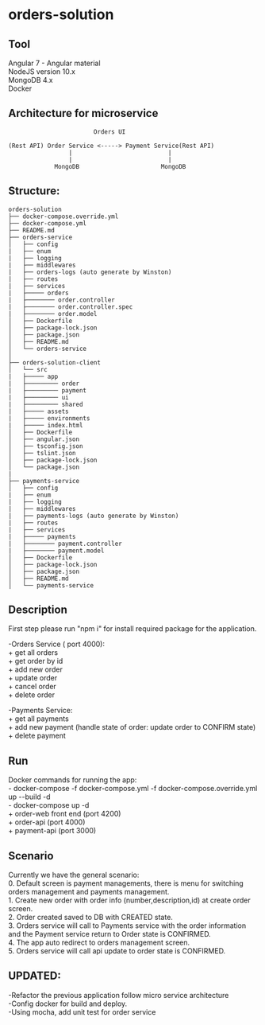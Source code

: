 # orders-solution 

## Tool
Angular 7 - Angular material <br/>
NodeJS version 10.x  <br/>
MongoDB 4.x <br/>
Docker <br/>

## Architecture for microservice

                            Orders UI
                                           
    (Rest API) Order Service <-----> Payment Service(Rest API) 
                     |                           |
                     |                           |
                 MongoDB                       MongoDB
## Structure:

    orders-solution
    ├── docker-compose.override.yml
    ├── docker-compose.yml
    ├── README.md
    ├── orders-service       
    │   ├── config
    |   ├── enum
    |   ├── logging
    |   ├── middlewares
    |   ├── orders-logs (auto generate by Winston)
    |   ├── routes
    |   ├── services
    |   ├───── orders
    |   ├──────── order.controller
    |   ├──────── order.controller.spec
    |   ├──────── order.model
    │   ├── Dockerfile
    │   ├── package-lock.json
    │   ├── package.json
    │   ├── README.md
    │   └── orders-service
    │  
    ├── orders-solution-client  
    │   └── src
    |   ├───── app
    |   ├───────── order
    |   ├───────── payment
    |   ├───────── ui
    |   ├───────── shared
    |   ├───── assets
    |   ├───── environments
    |   ├───── index.html
    │   ├── Dockerfile
    │   ├── angular.json
    │   ├── tsconfig.json
    │   ├── tslint.json
    │   ├── package-lock.json
    │   └── package.json
    |
    ├── payments-service    
    │   ├── config
    |   ├── enum
    |   ├── logging
    |   ├── middlewares
    |   ├── payments-logs (auto generate by Winston)
    |   ├── routes
    |   ├── services
    |   ├───── payments
    |   ├──────── payment.controller
    |   ├──────── payment.model
    │   ├── Dockerfile
    │   ├── package-lock.json
    │   ├── package.json
    │   ├── README.md
    │   └── payments-service
                     
## Description

First step please run "npm i" for install required package for the application.<br/>

-Orders Service ( port 4000): <br/>
    + get all orders <br/>
    + get order by id <br/>
    + add new order <br/>
    + update order <br/>
    + cancel order <br/>
    + delete order <br/>

-Payments Service: <br/>
    + get all payments <br/>
    + add new payment (handle state of order: update order to CONFIRM state) <br/>
    + delete payment <br/>
    
## Run

   Docker commands for running the app:  <br/>
    - docker-compose -f docker-compose.yml -f docker-compose.override.yml up --build -d <br/>
    - docker-compose up -d <br/>
            + order-web front end (port 4200)<br/>
            + order-api (port 4000) <br/>
            + payment-api (port 3000)  <br/>
## Scenario

Currently we have the general scenario:  <br/>
    0. Default screen is payment managements, there is menu for switching orders management and payments management. <br/>
    1. Create new order with order info (number,description,id) at create order screen. <br/>
    2. Order created saved to DB with CREATED state.<br/>
    3. Orders service will call to Payments service with the order information and the Payment service return to Order state is CONFIRMED.<br/>
    4. The app auto redirect to orders management screen.<br/>
    5. Orders service will call api update to order state is CONFIRMED.<br/>
    
## UPDATED:<br/>

  -Refactor the previous application follow micro service architecture <br/>
  -Config docker for build and deploy. <br/>
  -Using mocha, add unit test for order service <br/>

